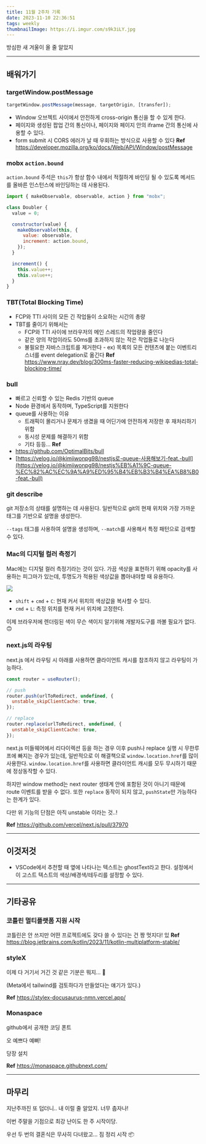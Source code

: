```yaml
---
title: 11월 2주차 기록
date: 2023-11-10 22:36:51
tags: weekly
thumbnailImage: https://i.imgur.com/s9k3iLY.jpg
---
```


방심한 새 겨울이 올 줄 알았지

<!-- more -->

---

## 배워가기

### targetWindow.postMessage

```jsx
targetWindow.postMessage(message, targetOrigin, [transfer]);
```

- Window 오브젝트 사이에서 안전하게 cross-origin 통신을 할 수 있게 한다.
- 페이지와 생성된 팝업 간의 통신이나, 페이지와 페이지 안의 iframe 간의 통신에 사용할 수 있다.
- form submit 시 CORS 에러가 날 때 우회하는 방식으로 사용할 수 있다
  **Ref** https://developer.mozilla.org/ko/docs/Web/API/Window/postMessage

### mobx `action.bound`

`action.bound` 주석은 `this`가 항상 함수 내에서 적절하게 바인딩 될 수 있도록 메서드를 올바른 인스턴스에 바인딩하는 데 사용된다.

```jsx
import { makeObservable, observable, action } from "mobx";

class Doubler {
  value = 0;

  constructor(value) {
    makeObservable(this, {
      value: observable,
      increment: action.bound,
    });
  }

  increment() {
    this.value++;
    this.value++;
  }
}
```

### TBT(Total Blocking Time)

- FCP와 TTI 사이의 모든 긴 작업들이 소요하는 시간의 총량
- TBT를 줄이기 위해서는
  - FCP와 TTI 사이에 브라우저의 메인 스레드의 작업량을 줄인다
  - 같은 양의 작업이라도 50ms를 초과하지 않는 작은 작업들로 나눈다
  - 불필요한 자바스크립트를 제거한다 - ex) 목록의 모든 컨텐츠에 붙는 이벤트리스너를 event delegation로 옮긴다
    **Ref** https://www.nray.dev/blog/300ms-faster-reducing-wikipedias-total-blocking-time/

### bull

- 빠르고 신뢰할 수 있는 Redis 기반의 queue
- Node 환경에서 동작하며, TypeScript를 지원한다
- queue를 사용하는 이유
  - 트래픽이 몰리거나 문제가 생겼을 때 어딘가에 안전하게 저장한 후 재처리하기 위함
  - 동시성 문제를 해결하기 위함
  - 기타 등등...
    **Ref**
- https://github.com/OptimalBits/bull
- [https://velog.io/@kimjiwonpg98/nestjs로-queue-사용해보기-feat.-bull](https://velog.io/@kimjiwonpg98/nestjs%EB%A1%9C-queue-%EC%82%AC%EC%9A%A9%ED%95%B4%EB%B3%B4%EA%B8%B0-feat.-bull)

### git describe

git 저장소의 상태를 설명하는 데 사용된다. 일반적으로 git의 현재 위치와 가장 가까운 태그를 기반으로 설명을 생성한다.

`--tags` 태그를 사용하여 설명을 생성하며, `--match`를 사용해서 특정 패턴으로 검색할 수 있다.

### Mac의 디지털 컬러 측정기

Mac에는 디지털 컬러 측정기라는 것이 있다.
가끔 색상을 표현하기 위해 opacity를 사용하는 피그마가 있는데, 투명도가 적용된 색상값을 뽑아내야할 때 유용하다.

<img src="01.png" />

- `shift` + `cmd` + `C`: 현재 커서 위치의 색상값을 복사할 수 있다.
- `cmd` + `L`: 측정 위치를 현재 커서 위치에 고정한다.

이제 브라우저에 렌더링된 색이 무슨 색이지 알기위해 개발자도구를 까볼 필요가 없다. 🙃

### next.js의 라우팅

next.js 에서 라우팅 시 아래를 사용하면 클라이언트 캐시를 참조하지 않고 라우팅이 가능하다.

```jsx
const router = useRouter();

// push
router.push(urlToRedirect, undefined, {
  unstable_skipClientCache: true,
});

// replace
router.replace(urlToRedirect, undefined, {
  unstable_skipClientCache: true,
});
```

next.js 미들웨어에서 리다이렉션 등을 하는 경우 이후 push나 replace 실행 시 무한루프에 빠지는 경우가 있는데, 일반적으로 이 해결책으로 `window.location.href`를 많이 사용한다. `window.location.href`를 사용하면 클라이언트 캐시를 모두 무시하기 때문에 정상동작할 수 있다.

하지만 window method는 next router 생태계 안에 포함된 것이 아니기 때문에 route 이벤트를 받을 수 없다. 또한 `replace` 동작이 되지 않고, `pushState`만 가능하다는 한계가 있다.

다만 위 기능의 단점은 아직 unstable 이라는 것..!

**Ref** https://github.com/vercel/next.js/pull/37970

---

## 이것저것

- VSCode에서 추천할 때 옆에 나타나는 텍스트는 ghostText라고 한다. 설정에서 이 고스트 텍스트의 색상/배경색/테두리를 설정할 수 있다.

---

## 기타공유

### 코틀린 멀티플랫폼 지원 시작

코틀린은 안 쓰지만 어떤 프로젝트에도 갖다 쓸 수 있다는 건 짱 멋지다!
있
**Ref** <https://blog.jetbrains.com/kotlin/2023/11/kotlin-multiplatform-stable/>

### styleX

이제 다 거기서 거긴 것 같은 기분은 뭐지... 🫠

(Meta에서 tailwind를 검토하다가 만들었다는 얘기가 있다.)

**Ref** <https://stylex-docusaurus-nmn.vercel.app/>

### Monaspace

github에서 공개한 코딩 폰트

오 예쁘다 예뻐!

당장 설치

**Ref** <https://monaspace.githubnext.com/>

---

## 마무리

지난주까진 또 덥더니.. 내 이럴 줄 알았지. 너무 춥자나!

이번 주말을 기점으로 최강 난이도 한 주 시작이당.

우선 두 번의 결혼식은 무사히 다녀왔고... 짐 정리 시작 📦
